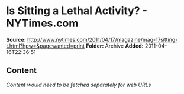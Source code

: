 # Is Sitting a Lethal Activity? - NYTimes.com

**Source:** http://www.nytimes.com/2011/04/17/magazine/mag-17sitting-t.html?hpw=&pagewanted=print
**Folder:** Archive
**Added:** 2011-04-16T22:36:51




## Content
*Content would need to be fetched separately for web URLs*
